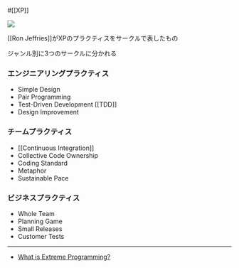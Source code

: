 #[[XP]]

![](https://ronjeffries.com/xprog/what-is-extreme-programming/circlesthumb.jpg)

[[Ron Jeffries]]がXPのプラクティスをサークルで表したもの

ジャンル別に3つのサークルに分かれる

### エンジニアリングプラクティス

- Simple Design
- Pair Programming
- Test-Driven Development [[TDD]]
- Design Improvement

### チームプラクティス

- [[Continuous Integration]]
- Collective Code Ownership
- Coding Standard
- Metaphor
- Sustainable Pace

### ビジネスプラクティス

- Whole Team
- Planning Game
- Small Releases
- Customer Tests

---

- [What is Extreme Programming?](https://ronjeffries.com/xprog/what-is-extreme-programming/)